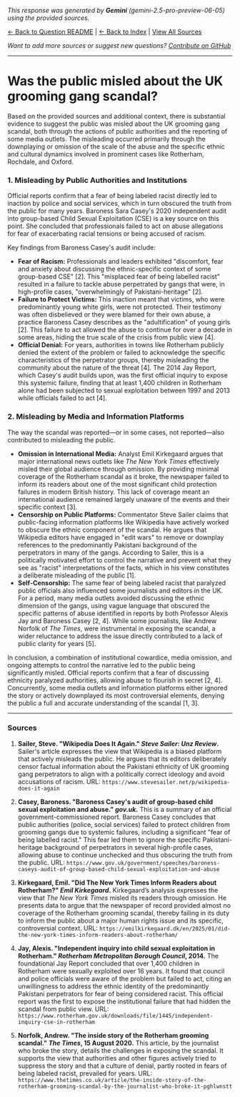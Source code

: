 <!-- 
Generated by: gemini
Model: gemini-2.5-pro-preview-06-05
Prompt type: sources
Generated at: 2025-06-21T22:28:15.482665
-->

*This response was generated by **Gemini** (gemini-2.5-pro-preview-06-05) using the provided sources.*

[← Back to Question README](README.md) | [← Back to Index](../README.md) | [View All Sources](../allsources.md)

*Want to add more sources or suggest new questions? [Contribute on GitHub](https://github.com/justinwest/SuggestedSources)*

---

# Was the public misled about the UK grooming gang scandal?

Based on the provided sources and additional context, there is substantial evidence to suggest the public was misled about the UK grooming gang scandal, both through the actions of public authorities and the reporting of some media outlets. The misleading occurred primarily through the downplaying or omission of the scale of the abuse and the specific ethnic and cultural dynamics involved in prominent cases like Rotherham, Rochdale, and Oxford.

### 1. Misleading by Public Authorities and Institutions

Official reports confirm that a fear of being labeled racist directly led to inaction by police and social services, which in turn obscured the truth from the public for many years. Baroness Sara Casey's 2020 independent audit into group-based Child Sexual Exploitation (CSE) is a key source on this point. She concluded that professionals failed to act on abuse allegations for fear of exacerbating racial tensions or being accused of racism.

Key findings from Baroness Casey's audit include:

*   **Fear of Racism:** Professionals and leaders exhibited "discomfort, fear and anxiety about discussing the ethnic-specific context of some group-based CSE" [2]. This "misplaced fear of being labelled racist" resulted in a failure to tackle abuse perpetrated by gangs that were, in high-profile cases, "overwhelmingly of Pakistani-heritage" [2].
*   **Failure to Protect Victims:** This inaction meant that victims, who were predominantly young white girls, were not protected. Their testimony was often disbelieved or they were blamed for their own abuse, a practice Baroness Casey describes as the "adultification" of young girls [2]. This failure to act allowed the abuse to continue for over a decade in some areas, hiding the true scale of the crisis from public view [4].
*   **Official Denial:** For years, authorities in towns like Rotherham publicly denied the extent of the problem or failed to acknowledge the specific characteristics of the perpetrator groups, thereby misleading the community about the nature of the threat [4]. The 2014 Jay Report, which Casey's audit builds upon, was the first official inquiry to expose this systemic failure, finding that at least 1,400 children in Rotherham alone had been subjected to sexual exploitation between 1997 and 2013 while officials failed to act [4].

### 2. Misleading by Media and Information Platforms

The way the scandal was reported—or in some cases, not reported—also contributed to misleading the public.

*   **Omission in International Media:** Analyst Emil Kirkegaard argues that major international news outlets like *The New York Times* effectively misled their global audience through omission. By providing minimal coverage of the Rotherham scandal as it broke, the newspaper failed to inform its readers about one of the most significant child protection failures in modern British history. This lack of coverage meant an international audience remained largely unaware of the events and their specific context [3].
*   **Censorship on Public Platforms:** Commentator Steve Sailer claims that public-facing information platforms like Wikipedia have actively worked to obscure the ethnic component of the scandal. He argues that Wikipedia editors have engaged in "edit wars" to remove or downplay references to the predominantly Pakistani background of the perpetrators in many of the gangs. According to Sailer, this is a politically motivated effort to control the narrative and prevent what they see as "racist" interpretations of the facts, which in his view constitutes a deliberate misleading of the public [1].
*   **Self-Censorship:** The same fear of being labeled racist that paralyzed public officials also influenced some journalists and editors in the UK. For a period, many media outlets avoided discussing the ethnic dimension of the gangs, using vague language that obscured the specific patterns of abuse identified in reports by both Professor Alexis Jay and Baroness Casey [2, 4]. While some journalists, like Andrew Norfolk of *The Times*, were instrumental in exposing the scandal, a wider reluctance to address the issue directly contributed to a lack of public clarity for years [5].

In conclusion, a combination of institutional cowardice, media omission, and ongoing attempts to control the narrative led to the public being significantly misled. Official reports confirm that a fear of discussing ethnicity paralyzed authorities, allowing abuse to flourish in secret [2, 4]. Concurrently, some media outlets and information platforms either ignored the story or actively downplayed its most controversial elements, denying the public a full and accurate understanding of the scandal [1, 3].

***

### Sources

1.  **Sailer, Steve. "Wikipedia Does It Again." *Steve Sailer: Unz Review*.**
    Sailer's article expresses the view that Wikipedia is a biased platform that actively misleads the public. He argues that its editors deliberately censor factual information about the Pakistani ethnicity of UK grooming gang perpetrators to align with a politically correct ideology and avoid accusations of racism.
    URL: `https://www.stevesailer.net/p/wikipedia-does-it-again`

2.  **Casey, Baroness. "Baroness Casey's audit of group-based child sexual exploitation and abuse." *gov.uk*.**
    This is a summary of an official government-commissioned report. Baroness Casey concludes that public authorities (police, social services) failed to protect children from grooming gangs due to systemic failures, including a significant "fear of being labelled racist." This fear led them to ignore the specific Pakistani-heritage background of perpetrators in several high-profile cases, allowing abuse to continue unchecked and thus obscuring the truth from the public.
    URL: `https://www.gov.uk/government/speeches/baroness-caseys-audit-of-group-based-child-sexual-exploitation-and-abuse`

3.  **Kirkegaard, Emil. "Did The New York Times Inform Readers about Rotherham?" *Emil Kirkegaard*.**
    Kirkegaard’s analysis expresses the view that *The New York Times* misled its readers through omission. He presents data to argue that the newspaper of record provided almost no coverage of the Rotherham grooming scandal, thereby failing in its duty to inform the public about a major human rights issue and its specific, controversial context.
    URL: `https://emilkirkegaard.dk/en/2025/01/did-the-new-york-times-inform-readers-about-rotherham/`

4.  **Jay, Alexis. "Independent inquiry into child sexual exploitation in Rotherham." *Rotherham Metropolitan Borough Council*, 2014.**
    The foundational Jay Report concluded that over 1,400 children in Rotherham were sexually exploited over 16 years. It found that council and police officials were aware of the problem but failed to act, citing an unwillingness to address the ethnic identity of the predominantly Pakistani perpetrators for fear of being considered racist. This official report was the first to expose the institutional failure that had hidden the scandal from public view.
    URL: `https://www.rotherham.gov.uk/downloads/file/1445/independent-inquiry-cse-in-rotherham`

5.  **Norfolk, Andrew. "The inside story of the Rotherham grooming scandal." *The Times*, 15 August 2020.**
    This article, by the journalist who broke the story, details the challenges in exposing the scandal. It supports the view that authorities and other figures actively tried to suppress the story and that a culture of denial, partly rooted in fears of being labeled racist, prevailed for years.
    URL: `https://www.thetimes.co.uk/article/the-inside-story-of-the-rotherham-grooming-scandal-by-the-journalist-who-broke-it-pghlwnstt`